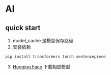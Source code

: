 # AI
## quick start
1. model_cache 是模型保存路径
2. 安装依赖
```
pip install transformers torch sentencepiece
```
3. [Hugging Face](https://huggingface.co/) 下载相应模型